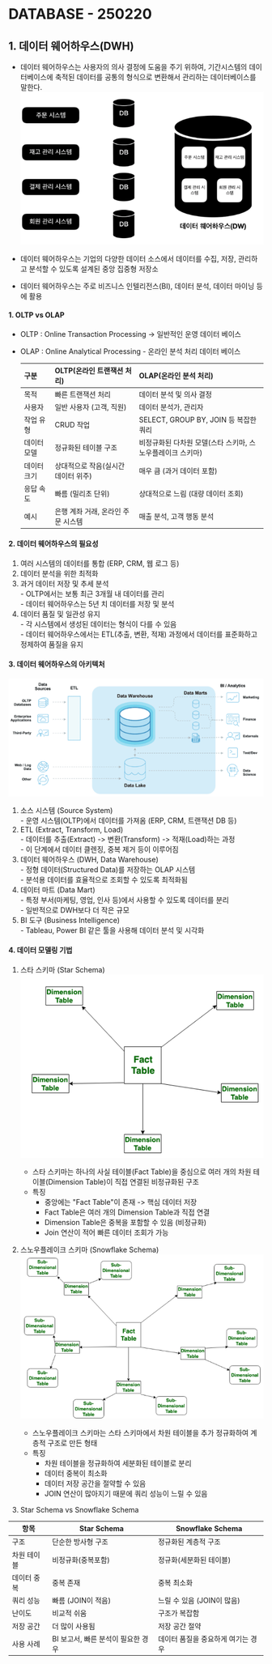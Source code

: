 # DATABASE - 250220

## 1. 데이터 웨어하우스(DWH)

- 데이터 웨어하우스는 사용자의 의사 결정에 도움을 주기 위하여, 기간시스템의 데이터베이스에 축적된 데이터를 공통의 형식으로 변환해서 관리하는 데이터베이스를 말한다.
  ![alt text](image.png)

- 데이터 웨어하우스는 기업의 다양한 데이터 소스에서 데이터를 수집, 저장, 관리하고 분석할 수 있도록 설계된 중앙 집중형 저장소

- 데이터 웨어하우스는 주로 비즈니스 인텔리전스(BI), 데이터 분석, 데이터 마이닝 등에 활용

#### 1. OLTP vs OLAP
- OLTP : Online Transaction Processing -> 일반적인 운영 데이터 베이스 
- OLAP : Online Analytical Processing -  온라인 분석 처리 데이터 베이스

  |구분|OLTP(온라인 트랜잭션 처리)|OLAP(온라인 분석 처리)|
  |---|---|---|
  |목적|빠른 트랜잭션 처리|데이터 분석 및 의사 결정|
  |사용자|일반 사용자 (고객, 직원)|데이터 분석가, 관리자|
  |작업 유형|CRUD 작업|SELECT, GROUP BY, JOIN 등 복잡한 쿼리|
  |데이터 모델|정규화된 테이블 구조|비정규화된 다차원 모델(스타 스키마, 스노우플레이크 스키마)|
  |데이터 크기|상대적으로 작음(실시간 데이터 위주)|매우 큼 (과거 데이터 포함)|
  |응답 속도|빠름 (밀리초 단위)|상대적으로 느림 (대량 데이터 조회)|
  |예시|은행 계좌 거래, 온라인 주문 시스템|매출 분석, 고객 행동 분석|

#### 2. 데이터 웨어하우스의 필요성
  1. 여러 시스템의 데이터를 통합 (ERP, CRM, 웹 로그 등)
  2. 데이터 분석을 위한 최적화
  3. 과거 데이터 저장 및 추세 분석   
    - OLTP에서는 보통 최근 3개월 내 데이터를 관리   
    - 데이터 웨어하우스는 5년 치 데이터를 저장 및 분석   
  4. 데이터 품질 및 일관성 유지   
    - 각 시스템에서 생성된 데이터는 형식이 다를 수 있음   
    - 데이터 웨어하우스에서는 ETL(추출, 변환, 적재) 과정에서 데이터를 표준화하고 정제하여 품질을 유지   

#### 3. 데이터 웨어하우스의 아키텍처
  ![alt text](image-2.png)

  1. 소스 시스템 (Source System)   
    - 운영 시스템(OLTP)에서 데이터를 가져옴 (ERP, CRM, 트랜잭션 DB 등)   
  2. ETL (Extract, Transform, Load)   
    - 데이터를 추출(Extract) -> 변환(Transform) -> 적재(Load)하는 과정   
    - 이 단계에서 데이터 클렌징, 중복 제거 등이 이루어짐   
  3. 데이터 웨어하우스 (DWH, Data Warehouse)   
    - 정형 데이터(Structured Data)를 저장하는 OLAP 시스템   
    - 분석용 데이터를 효율적으로 조회할 수 있도록 최적화됨   
  4. 데이터 마트 (Data Mart)   
    - 특정 부서(마케팅, 영업, 인사 등)에서 사용할 수 있도록 데이터를 분리   
    - 일반적으로 DWH보다 더 작은 규모   
  5. BI 도구 (Business Intelligence)   
    - Tableau, Power BI 같은 툴을 사용해 데이터 분석 및 시각화   
    
  
#### 4. 데이터 모델링 기법
  
1. 스타 스키마 (Star Schema)      
![alt text](image-3.png)   
    - 스타 스키마는 하나의 사실 테이블(Fact Table)을 중심으로 여러 개의 차원 테이블(Dimension Table)이 직접 연결된 비정규화된 구조
    - 특징
      - 중앙에는 "Fact Table"이 존재 -> 핵심 데이터 저장
      - Fact Table은 여러 개의 Dimension Table과 직접 연결
      - Dimension Table은 중복을 포함할 수 있음 (비정규화)
      - Join 연산이 적어 빠른 데이터 조회가 가능

2. 스노우플레이크 스키마 (Snowflake Schema)
![alt text](image-4.png)
    - 스노우플레이크 스키마는 스타 스키마에서 차원 테이블을 추가 정규화하여 계층적 구조로 만든 형태
    - 특징
      - 차원 테이블을 정규화하여 세분화된 테이블로 분리
      - 데이터 중복이 최소화
      - 데이터 저장 공간을 절약할 수 있음
      - JOIN 연산이 많아지기 때문에 쿼리 성능이 느릴 수 있음

3. Star Schema vs Snowflake Schema

|항목|Star Schema|Snowflake Schema|
|---|---|---|
|구조|단순한 방사형 구조|정규화된 계층적 구조|
|차원 테이블|비정규화(중복포함)|정규화(세분화된 테이블)|
|데이터 중복|중복 존재|중복 최소화|
|쿼리 성능|빠름 (JOIN이 적음)|느릴 수 있음 (JOIN이 많음)|
|난이도|비교적 쉬움|구조가 복잡함|
|저장 공간|더 많이 사용됨|저장 공간 절약|
|사용 사례|BI 보고서, 빠른 분석이 필요한 경우|데이터 품질을 중요하게 여기는 경우|

